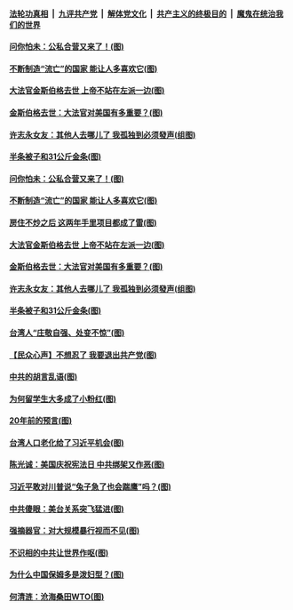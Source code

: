 

####  [法轮功真相](../../../../basic/blob/master/README.md?t=09211931) &nbsp;|&nbsp; [九评共产党](../../../../9ping.md/blob/master/README.md?t=09211931) &nbsp;|&nbsp; [解体党文化](../../../../jtdwh.md/blob/master/README.md?t=09211931)  &nbsp;|&nbsp; [共产主义的终极目的](../../../../gczydzjmd.md/blob/master/README.md?t=09211931) &nbsp;|&nbsp; [魔鬼在统治我们的世界](../../../../mgztzwmdsj.md/blob/master/README.md?t=09211931) 

#### [问你怕未：公私合营又来了！(图)](../pages/p4/946745.md?t=09211931) 

#### [不断制造“流亡”的国家 能让人多喜欢它(图)](../pages/p4/946748.md?t=09211931) 

#### [大法官金斯伯格去世 上帝不站在左派一边(图)](../pages/p4/946743.md?t=09211931) 

#### [金斯伯格去世：大法官对美国有多重要？(图)](../pages/p4/946742.md?t=09211931) 

#### [许志永女友：其他人去哪儿了 我孤独到必须發声(组图)](../pages/p4/946741.md?t=09211931) 

#### [半条被子和31公斤金条(图)](../pages/p4/946677.md?t=09211931) 

#### [问你怕未：公私合营又来了！(图)](../pages/p4/946745.md?t=09211931) 

#### [不断制造“流亡”的国家 能让人多喜欢它(图)](../pages/p4/946748.md?t=09211931) 

#### [房住不炒之后 这两年手里项目都成了雷(图)](../pages/p4/946746.md?t=09211931) 

#### [大法官金斯伯格去世 上帝不站在左派一边(图)](../pages/p4/946743.md?t=09211931) 

#### [金斯伯格去世：大法官对美国有多重要？(图)](../pages/p4/946742.md?t=09211931) 

#### [许志永女友：其他人去哪儿了 我孤独到必须發声(组图)](../pages/p4/946741.md?t=09211931) 

#### [半条被子和31公斤金条(图)](../pages/p4/946677.md?t=09211931) 

#### [台湾人“庄敬自强、处变不惊”(图)](../pages/p4/946668.md?t=09211931) 

#### [【民众心声】不想忍了 我要退出共产党(图)](../pages/p4/946295.md?t=09211931) 

#### [中共的胡言乱语(图)](../pages/p4/946678.md?t=09211931) 

#### [为何留学生大多成了小粉红(图)](../pages/p4/946674.md?t=09211931) 

#### [20年前的预言(图)](../pages/p4/946568.md?t=09211931) 

#### [台湾人口老化给了习近平机会(图)](../pages/p4/946573.md?t=09211931) 

#### [陈光诚：美国庆祝宪法日 中共绑架又作恶(图)](../pages/p4/946581.md?t=09211931) 

#### [习近平敢对川普说“兔子急了也会踹鹰”吗？(图)](../pages/p4/946585.md?t=09211931) 

#### [中共傻眼：美台关系突飞猛进(图)](../pages/p4/946563.md?t=09211931) 

#### [强摘器官：对大规模暴行视而不见(图)](../pages/p4/946562.md?t=09211931) 

#### [不识相的中共让世界作呕(图)](../pages/p4/946463.md?t=09211931) 

#### [为什么中国保姆多是泼妇型？(图)](../pages/p4/946469.md?t=09211931) 

#### [何清涟：沧海桑田WTO(图)](../pages/p4/946462.md?t=09211931) 

